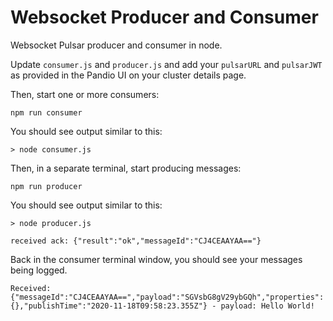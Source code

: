 # Websocket Producer and Consumer

Websocket Pulsar producer and consumer in node.

Update `consumer.js` and `producer.js` and add your `pulsarURL` and `pulsarJWT` as provided in the Pandio UI on your cluster details page.

Then, start one or more consumers:

```
npm run consumer
```

You should see output similar to this:
```
> node consumer.js

```

Then, in a separate terminal, start producing messages:
```
npm run producer 
```

You should see output similar to this:
```
> node producer.js

received ack: {"result":"ok","messageId":"CJ4CEAAYAA=="}
```

Back in the consumer terminal window, you should see your messages being logged.
```
Received: {"messageId":"CJ4CEAAYAA==","payload":"SGVsbG8gV29ybGQh","properties":{},"publishTime":"2020-11-18T09:58:23.355Z"} - payload: Hello World!
```


